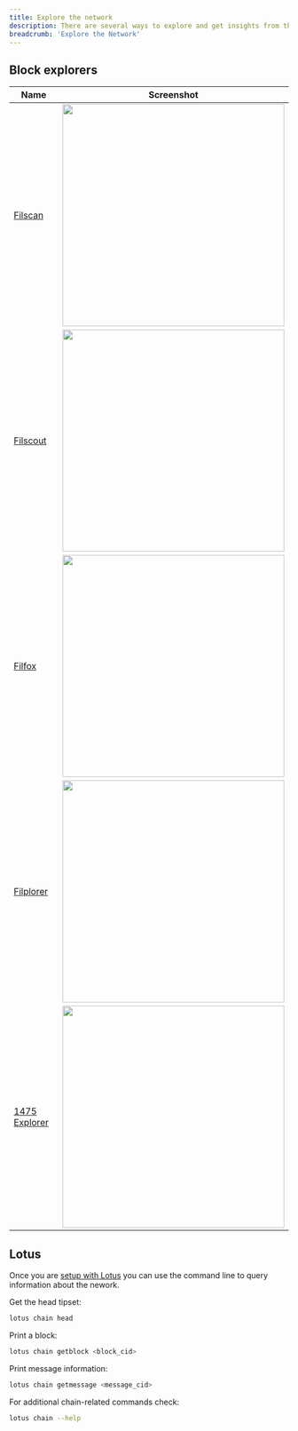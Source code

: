 ```yaml
---
title: Explore the network
description: There are several ways to explore and get insights from the Filecoin network.
breadcrumb: 'Explore the Network'
---
```


## Block explorers

| Name                                                 | Screenshot                                                                |
| ---------------------------------------------------- | ------------------------------------------------------------------------- |
| [Filscan](https://filscan.io/)                       | <img src="/images/get-started/explore-the-filecoin-chain/filscan.png" width="400">   |
| [Filscout](https://filscout.io/)                     | <img src="/images/get-started/explore-the-filecoin-chain/filscout.png" width="400">  |
| [Filfox](https://filfox.io/)                         | <img src="/images/get-started/explore-the-filecoin-chain/filfox.png" width="400">    |
| [Filplorer](https://filplorer.com/)                  | <img src="/images/get-started/explore-the-filecoin-chain/filplorer.png" width="400"> |
| [1475 Explorer](https://1475ipfs.com/#/blockBrowser) | <img src="/images/get-started/explore-the-filecoin-chain/1475ipfs.png" width="400">  |

## Lotus

Once you are [setup with Lotus](https://lotus.filecoin.io) you can use the command line to query information about the nework.

Get the head tipset:

```sh
lotus chain head
```

Print a block:

```sh
lotus chain getblock <block_cid>
```

Print message information:

```sh
lotus chain getmessage <message_cid>
```

For additional chain-related commands check:

```sh
lotus chain --help
```
